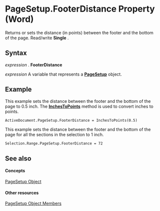 
# PageSetup.FooterDistance Property (Word)

Returns or sets the distance (in points) between the footer and the bottom of the page. Read/write  **Single** .


## Syntax

 _expression_ . **FooterDistance**

 _expression_ A variable that represents a **[PageSetup](1879d601-80ad-4fc0-1a87-92e999b59f88.md)** object.


## Example

This example sets the distance between the footer and the bottom of the page to 0.5 inch. The  **[InchesToPoints](67a7e59c-bc61-be03-852d-05fadebef148.md)** method is used to convert inches to points.


```vb
ActiveDocument.PageSetup.FooterDistance = InchesToPoints(0.5)
```

This example sets the distance between the footer and the bottom of the page for all the sections in the selection to 1 inch.




```
Selection.Range.PageSetup.FooterDistance = 72
```


## See also


#### Concepts


[PageSetup Object](1879d601-80ad-4fc0-1a87-92e999b59f88.md)
#### Other resources


[PageSetup Object Members](9ff8b896-933b-1a19-19d5-5e5d87aab1b5.md)
